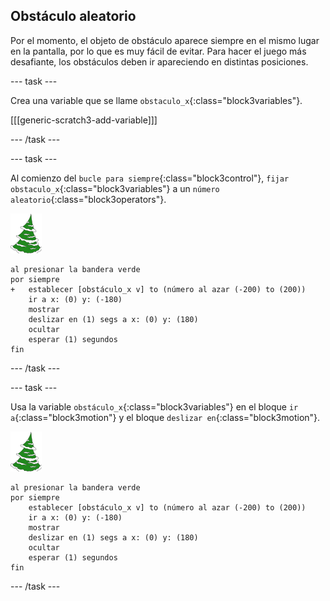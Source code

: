 ## Obstáculo aleatorio

Por el momento, el objeto de obstáculo aparece siempre en el mismo lugar en la pantalla, por lo que es muy fácil de evitar. Para hacer el juego más desafiante, los obstáculos deben ir apareciendo en distintas posiciones.

--- task ---

Crea una variable que se llame `obstaculo_x`{:class="block3variables"}.

[[[generic-scratch3-add-variable]]]

--- /task ---

--- task ---

Al comienzo del `bucle para siempre`{:class="block3control"}, `fijar obstaculo_x`{:class="block3variables"} a un `número aleatorio`{:class="block3operators"}.

![objeto de obstáculo](images/obstacle_sprite.png)

```blocks3
al presionar la bandera verde
por siempre 
+   establecer [obstáculo_x v] to (número al azar (-200) to (200))
    ir a x: (0) y: (-180)
    mostrar
    deslizar en (1) segs a x: (0) y: (180)
    ocultar
    esperar (1) segundos
fin
```


--- /task ---

--- task ---

Usa la variable `obstáculo_x`{:class="block3variables"} en el bloque `ir a`{:class="block3motion"} y el bloque `deslizar en`{:class="block3motion"}.

![objeto de obstáculo](images/obstacle_sprite.png)

```blocks3
al presionar la bandera verde
por siempre 
    establecer [obstáculo_x v] to (número al azar (-200) to (200))
    ir a x: (0) y: (-180)
    mostrar
    deslizar en (1) segs a x: (0) y: (180)
    ocultar
    esperar (1) segundos
fin
```

--- /task ---